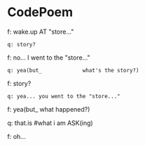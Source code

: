 # CodePoem

f: wake.up AT "store..."

	q: story?

f: no... I went to the "store..."

	q: yea(but_				what's the story?)

f: story?

	q: yea... you went to the "store..."

f: yea(but_		what happened?)

  q: that.is #what i am ASK(ing)
  
f: oh...

